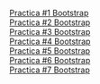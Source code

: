 
<a href="https://bicolorcillo.github.io/practica01.html"> Practica #1 Bootstrap </a><br>
<a href="https://bicolorcillo.github.io/practica02.html"> Practica #2 Bootstrap </a><br>
<a href="https://bicolorcillo.github.io/practica03.html"> Practica #3 Bootstrap</a><br>
<a href="https://bicolorcillo.github.io/practica04.html"> Practica #4 Bootstrap </a><br>
<a href="https://bicolorcillo.github.io/practica05.html"> Practica #5 Bootstrap </a><br>
<a href="https://bicolorcillo.github.io/practica06.html"> Practica #6 Bootstrap </a><br>
<a href="https://bicolorcillo.github.io/practica07.html"> Practica #7 Bootstrap </a><br>
